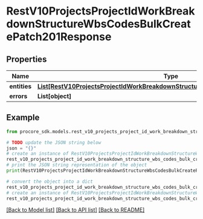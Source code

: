 # RestV10ProjectsProjectIdWorkBreakdownStructureWbsCodesBulkCreatePatch201Response


## Properties

Name | Type | Description | Notes
------------ | ------------- | ------------- | -------------
**entities** | [**List[RestV10ProjectsProjectIdWorkBreakdownStructureWbsCodesGet200ResponseInner]**](RestV10ProjectsProjectIdWorkBreakdownStructureWbsCodesGet200ResponseInner.md) |  | [optional] 
**errors** | **List[object]** |  | [optional] 

## Example

```python
from procore_sdk.models.rest_v10_projects_project_id_work_breakdown_structure_wbs_codes_bulk_create_patch201_response import RestV10ProjectsProjectIdWorkBreakdownStructureWbsCodesBulkCreatePatch201Response

# TODO update the JSON string below
json = "{}"
# create an instance of RestV10ProjectsProjectIdWorkBreakdownStructureWbsCodesBulkCreatePatch201Response from a JSON string
rest_v10_projects_project_id_work_breakdown_structure_wbs_codes_bulk_create_patch201_response_instance = RestV10ProjectsProjectIdWorkBreakdownStructureWbsCodesBulkCreatePatch201Response.from_json(json)
# print the JSON string representation of the object
print(RestV10ProjectsProjectIdWorkBreakdownStructureWbsCodesBulkCreatePatch201Response.to_json())

# convert the object into a dict
rest_v10_projects_project_id_work_breakdown_structure_wbs_codes_bulk_create_patch201_response_dict = rest_v10_projects_project_id_work_breakdown_structure_wbs_codes_bulk_create_patch201_response_instance.to_dict()
# create an instance of RestV10ProjectsProjectIdWorkBreakdownStructureWbsCodesBulkCreatePatch201Response from a dict
rest_v10_projects_project_id_work_breakdown_structure_wbs_codes_bulk_create_patch201_response_from_dict = RestV10ProjectsProjectIdWorkBreakdownStructureWbsCodesBulkCreatePatch201Response.from_dict(rest_v10_projects_project_id_work_breakdown_structure_wbs_codes_bulk_create_patch201_response_dict)
```
[[Back to Model list]](../README.md#documentation-for-models) [[Back to API list]](../README.md#documentation-for-api-endpoints) [[Back to README]](../README.md)


